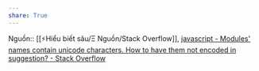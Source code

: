 ```yaml
---
share: True
---
```

Nguồn:: [[⚡Hiểu biết sâu/Ξ Nguồn/Stack Overflow]], [javascript - Modules' names contain unicode characters. How to have them not encoded in suggestion? - Stack Overflow](https://stackoverflow.com/questions/76764132/modules-names-contain-unicode-characters-how-to-have-them-not-encoded-in-sugge?noredirect=1#comment135339409_76764132)